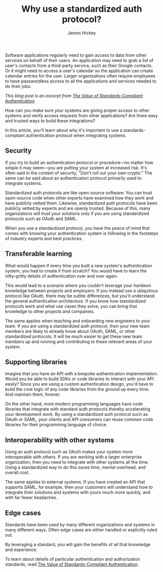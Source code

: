 ﻿---
layout: blog-post
title: Why use a standardized auth protocol?
description: What are the main reasons you should think about using a standarized authentication and authorization protocol such as OAuth?
author: James Hickey
image: blogs/why-use-standardized-auth-protocol/why-use-a-standardized-auth-protocol-header-image.png
category: article
tags: standards oauth authentication authorization
excerpt_separator: "<!--more-->"
---

Software applications regularly need to gain access to data from other services on behalf of their users. An application may need to grab a list of user's contacts from a third-party service, such as their Google contacts. Or it might need to access a user's calendar so the application can create calendar entries for the user. Larger organizations often require employees to have passwordless access to all the applications and services needed to do their jobs.

<!--more-->

_This blog post is an excerpt from [The Value of Standards-Compliant Authentication](/learn/expert-advice/oauth/value-standards-compliant-authentication)._

How can you make sure your systems are giving proper access to other systems and verify access requests from other applications? Are there easy and trusted ways to build these integrations? 

In this article, you'll learn about why it's important to use a standards-compliant authentication protocol when integrating systems. 

## Security

If you try to build an authentication protocol or procedure—no matter how simple it may seem—you are putting your system at increased risk. It's often said in the context of security, "Don't roll out your own crypto." The same can be said about an authentication protocol primarily used to integrate systems.

Standardized auth protocols are like open-source software: You can trust open-source code when other experts have examined how they work and have publicly vetted them. Likewise, standardized auth protocols have been publicly vetted by experts and are openly trusted. Because of this, many organizations will trust _your_ solutions only if you are using standardized protocols such as OAuth and SAML.

When you use a standardized protocol, you have the peace of mind that comes with knowing your authentication system is following in the footsteps of industry experts and best practices.

## Transferable learning

What would happen if every time you built a new system's authentication system, you had to create it from scratch? You would have to learn the nitty-gritty details of authentication over and over again.

This would lead to a scenario where you couldn't leverage your hardwon knowledge between projects and employers. If you instead use a ubiquitous protocol like OAuth, there may be subtle differences, but you'll understand the general authentication architecture. If you know how standardized protocols work and what use cases they solve, you can bring that knowledge to other projects and companies.

The same applies when teaching and onboarding new engineers to your team. If you are using a standardized auth protocol, then your new team members are likely to already know about OAuth, SAML, or other standardized protocols. It will be much easier to get these new team members up and running and contributing to these relevant areas of your system.

## Supporting libraries

Imagine that you have an API with a bespoke authentication implementation. Would you be able to build SDKs or code libraries to interact with your API easily? Since you are using a custom authentication design, you'd have to build the core logic of any code libraries from the ground up every time. And maintain them, forever.

On the other hand, most modern programming languages have code libraries that integrate with standard auth protocols thereby accelerating your development work. By using a standardized auth protocol such as OAuth or SAML, your clients and API consumers can reuse common code libraries for their programming language of choice.

## Interoperability with other systems

Using an auth protocol such as OAuth makes your system more interoperable with others. If you are working with a larger enterprise organization, then you need to integrate with other systems all the time. Using a standardized way to do this saves time, mental overhead, and overall cost.

The same applies to external systems. If you have created an API that supports SAML, for example, then your customers will understand how to integrate their solutions and systems with yours much more quickly, and with far fewer headaches.

## Edge cases

Standards have been used by many different organizations and systems in many different ways. Often edge cases are either handled or explicitly ruled out. 

By leveraging a standard, you will gain the benefits of all that knowledge and experience.

To learn about details of particular authentication and authorization standards, read [The Value of Standards-Compliant Authentication](/learn/expert-advice/oauth/value-standards-compliant-authentication).
